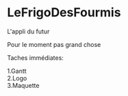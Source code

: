 # LeFrigoDesFourmis
L'appli du futur


Pour le moment pas grand chose

Taches immédiates:

1.Gantt  
2.Logo  
3.Maquette  
